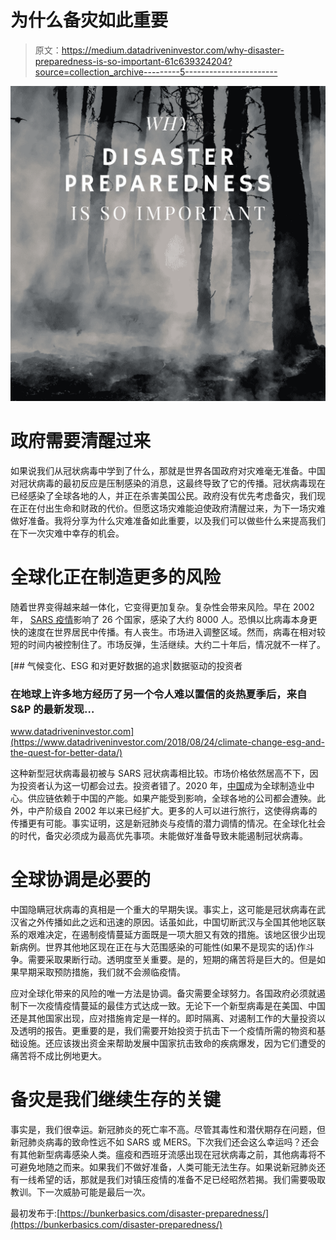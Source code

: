 # 为什么备灾如此重要

> 原文：<https://medium.datadriveninvestor.com/why-disaster-preparedness-is-so-important-61c639324204?source=collection_archive---------5----------------------->

![](img/961e1e50da5cd7176fb67c535e9019ae.png)

# 政府需要清醒过来

如果说我们从冠状病毒中学到了什么，那就是世界各国政府对灾难毫无准备。中国对冠状病毒的最初反应是压制感染的消息，这最终导致了它的传播。冠状病毒现在已经感染了全球各地的人，并正在杀害美国公民。政府没有优先考虑备灾，我们现在正在付出生命和财政的代价。但愿这场灾难能迫使政府清醒过来，为下一场灾难做好准备。我将分享为什么灾难准备如此重要，以及我们可以做些什么来提高我们在下一次灾难中幸存的机会。

# 全球化正在制造更多的风险

随着世界变得越来越一体化，它变得更加复杂。复杂性会带来风险。早在 2002 年， [SARS 疫情](https://www.who.int/ith/diseases/sars/en/)影响了 26 个国家，感染了大约 8000 人。恐惧以比病毒本身更快的速度在世界居民中传播。有人丧生。市场进入调整区域。然而，病毒在相对较短的时间内被控制住了。市场反弹，生活继续。大约二十年后，情况就不一样了。

[](https://www.datadriveninvestor.com/2018/08/24/climate-change-esg-and-the-quest-for-better-data/) [## 气候变化、ESG 和对更好数据的追求|数据驱动的投资者

### 在地球上许多地方经历了另一个令人难以置信的炎热夏季后，来自 S&P 的最新发现…

www.datadriveninvestor.com](https://www.datadriveninvestor.com/2018/08/24/climate-change-esg-and-the-quest-for-better-data/) 

这种新型冠状病毒最初被与 SARS 冠状病毒相比较。市场价格依然居高不下，因为投资者认为这一切都会过去。投资者错了。2020 年，[中国](https://bunkerbasics.com/us-china-cold-war/)成为全球制造业中心。供应链依赖于中国的产能。如果产能受到影响，全球各地的公司都会遭殃。此外，中产阶级自 2002 年以来已经扩大。更多的人可以进行旅行，这使得病毒的传播更有可能。事实证明，这是新冠肺炎与疫情的潜力调情的情况。在全球化社会的时代，备灾必须成为最高优先事项。未能做好准备导致未能遏制冠状病毒。

# 全球协调是必要的

中国隐瞒冠状病毒的真相是一个重大的早期失误。事实上，这可能是冠状病毒在武汉省之外传播如此之远和迅速的原因。话虽如此，中国切断武汉与全国其他地区联系的艰难决定，在遏制疫情蔓延方面既是一项大胆又有效的措施。该地区很少出现新病例。世界其他地区现在正在与大范围感染的可能性(如果不是现实的话)作斗争。需要采取果断行动。透明度至关重要。是的，短期的痛苦将是巨大的。但是如果早期采取预防措施，我们就不会濒临疫情。

应对全球化带来的风险的唯一方法是协调。备灾需要全球努力。各国政府必须就遏制下一次疫情疫情蔓延的最佳方式达成一致。无论下一个新型病毒是在美国、中国还是其他国家出现，应对措施肯定是一样的。即时隔离、对遏制工作的大量投资以及透明的报告。更重要的是，我们需要开始投资于抗击下一个疫情所需的物资和基础设施。还应该拨出资金来帮助发展中国家抗击致命的疾病爆发，因为它们遭受的痛苦将不成比例地更大。

# 备灾是我们继续生存的关键

事实是，我们很幸运。新冠肺炎的死亡率不高。尽管其毒性和潜伏期存在问题，但新冠肺炎病毒的致命性远不如 SARS 或 MERS。下次我们还会这么幸运吗？还会有其他新型病毒感染人类。瘟疫和西班牙流感出现在冠状病毒之前，其他病毒将不可避免地随之而来。如果我们不做好准备，人类可能无法生存。如果说新冠肺炎还有一线希望的话，那就是我们对镇压疫情的准备不足已经昭然若揭。我们需要吸取教训。下一次威胁可能是最后一次。

最初发布于:[https://bunkerbasics.com/disaster-preparedness/](https://bunkerbasics.com/disaster-preparedness/)